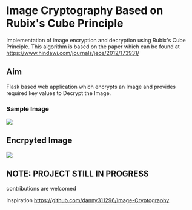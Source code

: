 # Image Cryptography Based on Rubix's Cube Principle

Implementation of image encryption and decryption using Rubix's Cube Principle. This algorithm is based on 
the paper which can be found at https://www.hindawi.com/journals/jece/2012/173931/

## Aim
Flask based web application which encrypts an Image and provides required key values to Decrypt the Image.

### Sample Image
![](https://github.com/sethupavan12/Turing-Image-Machine/blob/master/decrypted_images/pic3.png)

## Encrpyted Image
![](https://github.com/sethupavan12/Turing-Image-Machine/blob/master/encrypted_images/pic3.png)

## NOTE: PROJECT STILL IN PROGRESS

contributions are welcomed

Inspiration https://github.com/danny311296/Image-Cryptography


